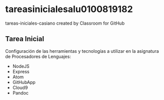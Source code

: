 # tareasinicialesalu0100819182
tareas-iniciales-casiano created by Classroom for GitHub

## Tarea Inicial

Configuración de las herramientas y tecnologías a utilizar en la asignatura de Procesadores de Lenguajes:

* NodeJS
* Express
* Atom
* GitHubApp
* Cloud9
* Pandoc
